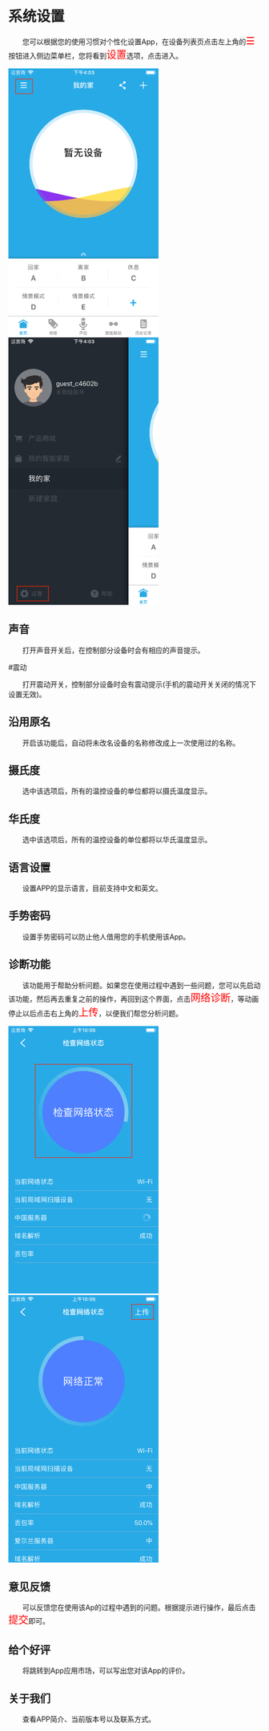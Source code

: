 # 系统设置

&emsp;&emsp;您可以根据您的使用习惯对个性化设置App，在设备列表页点击左上角的<font style='color:#ff0000;font-size:20px'>☰</font>按钮进入侧边菜单栏，您将看到<font style='color:#ff0000;font-size:20px'>设置</font>选项，点击进入。

<img src="./images/setting/设置入口.png" width = "300" height = "534">

<img src="./images/setting/设置选项.png" width = "300" height = "534">


## 声音

&emsp;&emsp;打开声音开关后，在控制部分设备时会有相应的声音提示。

#震动

&emsp;&emsp;打开震动开关，控制部分设备时会有震动提示(手机的震动开关关闭的情况下设置无效)。

## 沿用原名

&emsp;&emsp;开启该功能后，自动将未改名设备的名称修改成上一次使用过的名称。

## 摄氏度

&emsp;&emsp;选中该选项后，所有的温控设备的单位都将以摄氏温度显示。

## 华氏度

&emsp;&emsp;选中该选项后，所有的温控设备的单位都将以华氏温度显示。

## 语言设置

&emsp;&emsp;设置APP的显示语言，目前支持中文和英文。

## 手势密码

&emsp;&emsp;设置手势密码可以防止他人借用您的手机使用该App。

## 诊断功能

&emsp;&emsp;该功能用于帮助分析问题。如果您在使用过程中遇到一些问题，您可以先启动该功能，然后再去重复之前的操作，再回到这个界面，点击<font style='color:#ff0000;font-size:20px'>网络诊断</font>，等动画停止以后点击右上角的<font style='color:#ff0000;font-size:20px'>上传</font>，以便我们帮您分析问题。

<img src="./images/setting/诊断日志1.png" width = "300" height = "534">
    
<img src="./images/setting/诊断日志2.png" width = "300" height = "534">

## 意见反馈

&emsp;&emsp;可以反馈您在使用该Ap的过程中遇到的问题。根据提示进行操作，最后点击<font style='color:#ff0000;font-size:20px'>提交</font>即可。

## 给个好评

&emsp;&emsp;将跳转到App应用市场，可以写出您对该App的评价。

## 关于我们

&emsp;&emsp;查看APP简介、当前版本号以及联系方式。
